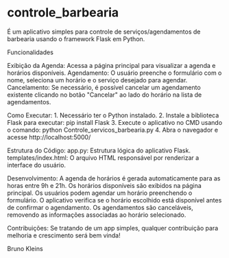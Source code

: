 # controle_barbearia
É um aplicativo simples para controle de serviços/agendamentos de barbearia usando o framework Flask em Python.

Funcionalidades

Exibição da Agenda: 
	Acessa a página principal para visualizar a agenda e horários disponíveis.
Agendamento: 
	O usuário preenche o formulário com o nome, seleciona um horário e o serviço desejado para agendar.
Cancelamento: 
	Se necessário, é possível cancelar um agendamento existente clicando no botão "Cancelar" ao lado do horário na lista de agendamentos.

Como Executar:
	1. Necessário ter o Python instalado.
	2. Instale a biblioteca Flask para executar:
		pip install Flask
	3. Execute o aplicativo no CMD usando o comando:
		python Controle_servicos_barbearia.py
	4. Abra o navegador e acesse http://localhost:5000/

Estrutura do Código:
	app.py: Estrutura lógica do aplicativo Flask.
	templates/index.html: O arquivo HTML responsável por renderizar a interface do usuário.

Desenvolvimento:
	A agenda de horários é gerada automaticamente para as horas entre 9h e 21h.
	Os horários disponíveis são exibidos na página principal.
	Os usuários podem agendar um horário preenchendo o formulário.
	O aplicativo verifica se o horário escolhido está disponível antes de confirmar o agendamento.
	Os agendamentos são canceláveis, removendo as informações associadas ao horário selecionado.

Contribuições:
	Se tratando de um app simples, qualquer contribuição para melhoria e crescimento será bem vinda!

Bruno Kleins

